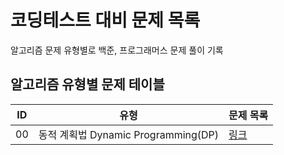 # 코딩테스트 대비 문제 목록
알고리즘 문제 유형별로 백준, 프로그래머스 문제 풀이 기록
## 알고리즘 유형별 문제 테이블
|ID|유형| 문제 목록                                                                             |
|---|------|-----------------------------------------------------------------------------------|
|00|동적 계획법 Dynamic Programming(DP)| [링크](https://github.com/MillPRE/Baekjoon-Algorithm/tree/main/dynamic_programming) |

